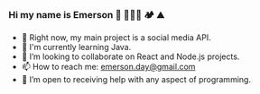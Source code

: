 ### Hi my name is Emerson  🥾 🏄🏻‍♂️ 🏕️ ⛰️
- 🔭 Right now, my main project is a social media API.
- 🌱 I'm currently learning Java.
- 👯 I’m looking to collaborate on React and Node.js projects.
- 📫 How to reach me: emerson.day@gmail.com
- 🤔 I’m open to receiving help with any aspect of programming.
<!--
**emday4prez/emday4prez** is a ✨ _special_ ✨ repository because its `README.md` (this file) appears on your GitHub profile.

Here are some ideas to get you started:



- 💬 Ask me about ...

- 😄 Pronouns: ...
- ⚡ Fun fact: ...
-->
